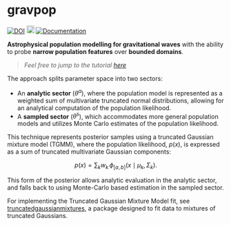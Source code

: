 # gravpop
[![DOI](https://zenodo.org/badge/DOI/10.5281/zenodo.14003076.svg)](https://doi.org/10.5281/zenodo.14003076)
<a href="https://badge.fury.io/py/gravpop"><img src="https://badge.fury.io/py/gravpop@2x.png" alt="PyPI version" height="18"></a>
[![Documentation](https://img.shields.io/badge/docs-online-blue)](https://potatoasad.github.io/gravpop/index.html)

__Astrophysical population modelling for gravitational waves__ with the ability to probe __narrow population features__ over __bounded domains__.

> *Feel free to jump to the tutorial [here](https://potatoasad.github.io/gravpop/Examples/gravpop_tutorial.html)*

The approach splits parameter space into two sectors:
- An __analytic sector__ ($\theta^a$), where the population model is represented as a weighted sum of multivariate truncated normal distributions, allowing for an analytical computation of the population likelihood.
- A __sampled sector__ ($\theta^s$), which accommodates more general population models and utilizes Monte Carlo estimates of the population likelihood.

This technique represents posterior samples using a truncated Gaussian mixture model (TGMM), where the population likelihood, $p(x)$, is expressed as a sum of truncated multivariate Gaussian components:

$$
p(x) = \sum_k w_k \, \phi_{[a,b]}(x \mid \mu_k, \Sigma_k).
$$

This form of the posterior allows analytic evaluation in the analytic sector, and falls back to using Monte-Carlo based estimation in the sampled sector.

For implementing the Truncated Gaussian Mixture Model fit, see [truncatedgaussianmixtures](https://github.com/Potatoasad/truncatedgaussianmixtures), a package designed to fit data to mixtures of truncated Gaussians.
